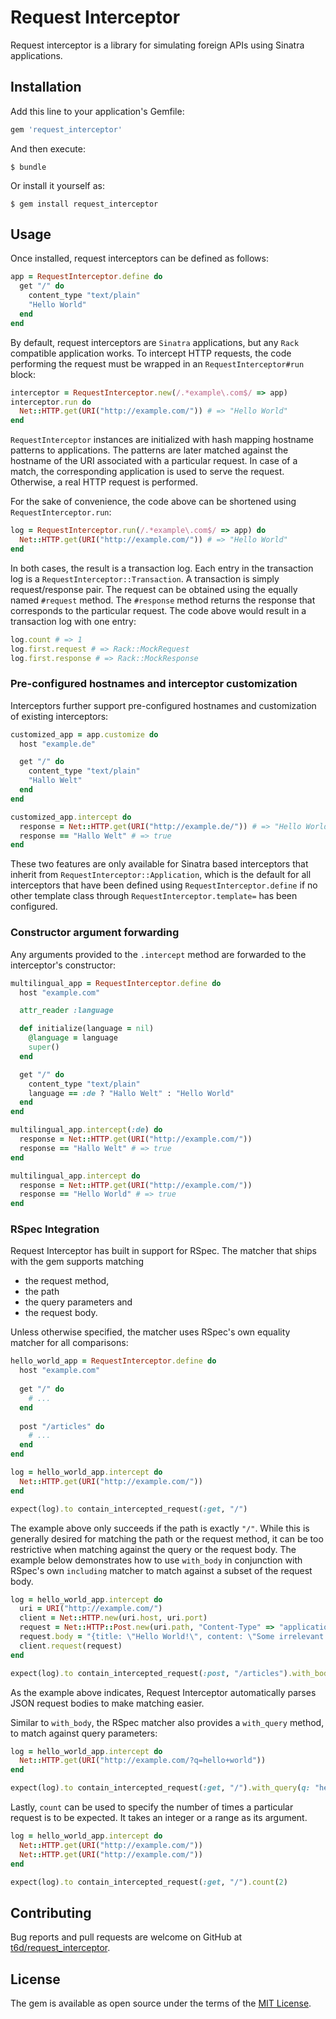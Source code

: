 # Request Interceptor

Request interceptor is a library for simulating foreign APIs using Sinatra applications.

## Installation

Add this line to your application's Gemfile:

```ruby
gem 'request_interceptor'
```

And then execute:

    $ bundle

Or install it yourself as:

    $ gem install request_interceptor

## Usage

Once installed, request interceptors can be defined as follows:

```ruby
app = RequestInterceptor.define do
  get "/" do
    content_type "text/plain"
    "Hello World"
  end
end
```

By default, request interceptors are `Sinatra` applications, but any `Rack` compatible application works.
To intercept HTTP requests, the code performing the request must be wrapped in an `RequestInterceptor#run` block:

```ruby
interceptor = RequestInterceptor.new(/.*example\.com$/ => app)
interceptor.run do
  Net::HTTP.get(URI("http://example.com/")) # => "Hello World"
end
```

`RequestInterceptor` instances are initialized with hash mapping hostname patterns to applications.
The patterns are later matched against the hostname of the URI associated with a particular request.
In case of a match, the corresponding application is used to serve the request.
Otherwise, a real HTTP request is performed.

For the sake of convenience, the code above can be shortened using `RequestInterceptor.run`:

```ruby
log = RequestInterceptor.run(/.*example\.com$/ => app) do
  Net::HTTP.get(URI("http://example.com/")) # => "Hello World"
end
```

In both cases, the result is a transaction log.
Each entry in the transaction log is a `RequestInterceptor::Transaction`.
A transaction is simply request/response pair.
The request can be obtained using the equally named `#request` method.
The `#response` method returns the response that corresponds to the particular request.
The code above would result in a transaction log with one entry:

```ruby
log.count # => 1
log.first.request # => Rack::MockRequest
log.first.response # => Rack::MockResponse
```

### Pre-configured hostnames and interceptor customization

Interceptors further support pre-configured hostnames and customization of existing interceptors:

```ruby
customized_app = app.customize do
  host "example.de"

  get "/" do
    content_type "text/plain"
    "Hallo Welt"
  end
end

customized_app.intercept do
  response = Net::HTTP.get(URI("http://example.de/")) # => "Hello World"
  response == "Hallo Welt" # => true
end
```

These two features are only available for Sinatra based interceptors that inherit from `RequestInterceptor::Application`, which is the default for all interceptors that have been defined using `RequestInterceptor.define` if no other template class through `RequestInterceptor.template=` has been configured.

### Constructor argument forwarding

Any arguments provided to the `.intercept` method are forwarded to the interceptor's constructor:

```ruby
multilingual_app = RequestInterceptor.define do
  host "example.com"

  attr_reader :language

  def initialize(language = nil)
    @language = language
    super()
  end

  get "/" do
    content_type "text/plain"
    language == :de ? "Hallo Welt" : "Hello World"
  end
end

multilingual_app.intercept(:de) do
  response = Net::HTTP.get(URI("http://example.com/"))
  response == "Hallo Welt" # => true
end

multilingual_app.intercept do
  response = Net::HTTP.get(URI("http://example.com/"))
  response == "Hello World" # => true
end
```

### RSpec Integration

Request Interceptor has built in support for RSpec.
The matcher that ships with the gem supports matching

* the request method,
* the path
* the query parameters and
* the request body.

Unless otherwise specified, the matcher uses RSpec's own equality matcher for all comparisons:

```ruby
hello_world_app = RequestInterceptor.define do
  host "example.com"
  
  get "/" do
    # ...
  end
  
  post "/articles" do
    # ...
  end
end

log = hello_world_app.intercept do
  Net::HTTP.get(URI("http://example.com/"))
end

expect(log).to contain_intercepted_request(:get, "/")
```

The example above only succeeds if the path is exactly `"/"`.
While this is generally desired for matching the path or the request method, it can be too restrictive when matching against the query or the request body.
The example below demonstrates how to use `with_body` in conjunction with RSpec's own `including` matcher to match against a subset of the request body.

```ruby
log = hello_world_app.intercept do
  uri = URI("http://example.com/")
  client = Net::HTTP.new(uri.host, uri.port)
  request = Net::HTTP::Post.new(uri.path, "Content-Type" => "application/json")
  request.body = "{title: \"Hello World!\", content: \"Some irrelevant content.\"}"
  client.request(request)
end

expect(log).to contain_intercepted_request(:post, "/articles").with_body(including(title: "Hello World!"))
```

As the example above indicates, Request Interceptor automatically parses JSON request bodies to make matching easier.

Similar to `with_body`, the RSpec matcher also provides a `with_query` method, to match against query parameters:

```ruby
log = hello_world_app.intercept do
  Net::HTTP.get(URI("http://example.com/?q=hello+world"))
end

expect(log).to contain_intercepted_request(:get, "/").with_query(q: "hello+world")
```

Lastly, `count` can be used to specify the number of times a particular request is to be expected.
It takes an integer or a range as its argument.

```ruby
log = hello_world_app.intercept do
  Net::HTTP.get(URI("http://example.com/"))
  Net::HTTP.get(URI("http://example.com/"))
end

expect(log).to contain_intercepted_request(:get, "/").count(2)
```

## Contributing

Bug reports and pull requests are welcome on GitHub at [t6d/request_interceptor](https://github.com/t6d/request_interceptor).

## License

The gem is available as open source under the terms of the [MIT License](http://opensource.org/licenses/MIT).

